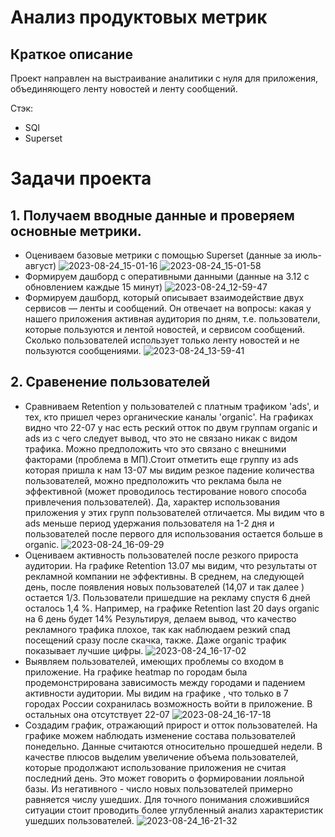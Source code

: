 #  Анализ продуктовых метрик
## Краткое описание
Проект направлен на выстраивание аналитики с нуля для приложения, объединяющего ленту новостей и ленту сообщений.

Стэк:
* SQl
* Superset

# Задачи проекта
## 1. Получаем вводные данные и проверяем основные метрики. 
* Оцениваем базовые метрики с помощью Superset (данные за июль-август)
![2023-08-24_15-01-16](https://github.com/Macharaits/My_project/assets/117433497/f5d805d4-e974-4a4f-bd7d-102465148bfc)
![2023-08-24_15-01-58](https://github.com/Macharaits/My_project/assets/117433497/7bd4690c-b404-4951-9953-c121aeb6b3fe)
* Формируем дашборд с оперативными данными (данные на 3.12 с обновлением каждые 15 минут)
![2023-08-24_12-59-47](https://github.com/Macharaits/My_project/assets/117433497/16b62d38-3277-42f9-bd30-69d5fba9211a)
* Формируем дашборд, который описывает взаимодействие двух сервисов — ленты и сообщений. Он отвечает на вопросы: какая у нашего приложения активная аудитория по дням, т.е. пользователи, которые пользуются и лентой новостей, и сервисом сообщений. Сколько пользователей использует только ленту новостей и не пользуются сообщениями.
![2023-08-24_13-59-41](https://github.com/Macharaits/My_project/assets/117433497/d4c30227-aca9-44a1-a008-775af01e8cd7)
## 2. Сравенение пользователей
* Сравниваем Retention у пользователей с платным трафиком 'ads', и тех, кто пришел через органические каналы 'organic'.
На графиках видно что 22-07 у нас есть реский отток по двум группам organic и ads из с чего следует вывод, что это не связано никак с видом трафика. Можно предположить что это связано с внешними факторами (проблема в МП).Стоит отметить еще группу из  ads  которая пришла к нам 13-07 мы видим резкое падение количества пользователей, можно предположить что реклама была не эффективной (может проводилось тестирование нового способа привлечения пользователей).
Да, характер использования приложения у этих групп пользователей отличается. Мы видим что в ads меньше период удержания пользователя на 1-2 дня и пользователей после первого для использования остается больше в organic.
![2023-08-24_16-09-29](https://github.com/Macharaits/My_project/assets/117433497/26d83638-b022-4642-ac8e-bcb21f39d3fb)
* Оцениваем активность пользователей после резкого прироста аудитории.
На графике Retention 13.07 мы видим, что результаты от рекламной компании не эффективны. В среднем, на следующей день, после появления новых пользователей (14,07 и так далее ) остается 1/3. Пользователи пришедшие на рекламу спустя 6 дней осталось 1,4 %. Например, на графике Retention last 20 days organic на 6 день будет 14% 
Результируя, делаем вывод, что качество рекламного трафика плохое, так как наблюдаем резкий спад посещений сразу после скачка, также. Даже organic трафик показывает лучшие цифры.
![2023-08-24_16-17-02](https://github.com/Macharaits/My_project/assets/117433497/cd62491d-3d8d-4276-8a15-4334b131ba4e)
* Выявляем пользователей, имеющих проблемы со входом в приложение.
На графике heatmap по городам была продемонстрирована зависимость между городами и падением активности аудитории. Мы видим на графике , что только в 7 городах России сохранилась возможность войти в приложение. В остальных она отсутствует  22-07
![2023-08-24_16-17-18](https://github.com/Macharaits/My_project/assets/117433497/e047ab32-ffc2-4ff7-8297-880986f245b7)
* Создадим график, отражающий прирост и отток пользователей.
На графике можем наблюдать изменение состава пользователей понедельно. Данные считаются относительно прошедшей недели.
В качестве плюсов выделим увеличение объема пользователей, которые продолжают использование приложения не считая последний день. Это может говорить о формировании лояльной базы. Из негативного - число новых пользователей примерно равняется числу ушедших. Для точного понимания сложившийся ситуации стоит проводить более углубленный анализ характеристик ушедших пользователей.
![2023-08-24_16-21-32](https://github.com/Macharaits/My_project/assets/117433497/b5d9f3bd-87d6-40fe-900d-34f505ec4dd9)
